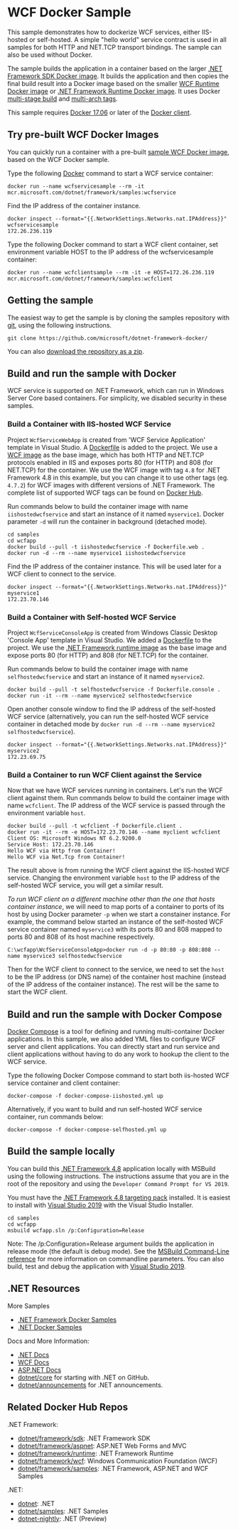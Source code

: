 # WCF Docker Sample

This sample demonstrates how to dockerize WCF services, either IIS-hosted or self-hosted. A simple "hello world" service contract is used in all samples for both HTTP and NET.TCP transport bindings. The sample can also be used without Docker.

The sample builds the application in a container based on the larger [.NET Framework SDK Docker image](https://hub.docker.com/r/microsoft/dotnet-framework-sdk/). It builds the application and then copies the final build result into a Docker image based on the smaller [WCF Runtime Docker image](https://hub.docker.com/r/microsoft/dotnet-framework-wcf/) or [.NET Framework Runtime Docker image](https://hub.docker.com/r/microsoft/dotnet-framework-runtime/). It uses Docker [multi-stage build](https://github.com/dotnet/announcements/issues/18) and [multi-arch tags](https://github.com/dotnet/announcements/issues/14).

This sample requires [Docker 17.06](https://docs.docker.com/release-notes/docker-ce) or later of the [Docker client](https://store.docker.com/editions/community/docker-ce-desktop-windows).

## Try pre-built WCF Docker Images

You can quickly run a container with a pre-built [sample WCF Docker image](https://hub.docker.com/r/microsoft/dotnet-framework-samples/), based on the WCF Docker sample.

Type the following [Docker](https://www.docker.com/products/docker) command to start a WCF service container:

```console
docker run --name wcfservicesample --rm -it mcr.microsoft.com/dotnet/framework/samples:wcfservice
```

Find the IP address of the container instance.

```console
docker inspect --format="{{.NetworkSettings.Networks.nat.IPAddress}}" wcfservicesample
172.26.236.119
```

Type the following Docker command to start a WCF client container, set environment variable HOST to the IP address of the wcfservicesample container:

```console
docker run --name wcfclientsample --rm -it -e HOST=172.26.236.119 mcr.microsoft.com/dotnet/framework/samples:wcfclient
```

## Getting the sample

The easiest way to get the sample is by cloning the samples repository with [git](https://git-scm.com/downloads), using the following instructions.

```console
git clone https://github.com/microsoft/dotnet-framework-docker/
```

You can also [download the repository as a zip](https://github.com/microsoft/dotnet-framework-docker/archive/main.zip).

## Build and run the sample with Docker

WCF service is supported on .NET Framework, which can run in Windows Server Core based containers. For simplicity, we disabled security in these samples.

### Build a Container with IIS-hosted WCF Service

Project `WcfServiceWebApp` is created from 'WCF Service Application' template in Visual Studio. A [Dockerfile](/Dockerfile.web) is added to the project. We use a [WCF image](https://hub.docker.com/r/microsoft/dotnet-framework-wcf/) as the base image, which has both HTTP and NET.TCP protocols enabled in IIS and exposes ports 80 (for HTTP) and 808 (for NET.TCP) for the container. We use the WCF image with tag `4.8` for .NET Framework 4.8 in this example, but you can change it to use other tags (eg. `4.7.2`) for WCF images with different versions of .NET Framework. The complete list of supported WCF tags can be found on [Docker Hub](https://hub.docker.com/r/microsoft/dotnet-framework-wcf/).

Run commands below to build the container image with name `iishostedwcfservice` and start an instance of it named `myservice1`. Docker parameter `-d` will run the container in background (detached mode).

```console
cd samples
cd wcfapp
docker build --pull -t iishostedwcfservice -f Dockerfile.web .
docker run -d --rm --name myservice1 iishostedwcfservice
```

Find the IP address of the container instance. This will be used later for a WCF client to connect to the service.

```console
docker inspect --format="{{.NetworkSettings.Networks.nat.IPAddress}}" myservice1
172.23.70.146
```

### Build a Container with Self-hosted WCF Service

Project `WcfServiceConsoleApp` is created from Windows Classic Desktop 'Console App' template in Visual Studio. We added a [Dockerfile](/Dockerfile.console) to the project. We use the [.NET Framework runtime image](https://hub.docker.com/r/microsoft/dotnet-framework-runtime/) as the base image and expose ports 80 (for HTTP) and 808 (for NET.TCP) for the container.

Run commands below to build the container image with name `selfhostedwcfservice` and start an instance of it named `myservice2`.

```console
docker build --pull -t selfhostedwcfservice -f Dockerfile.console .
docker run -it --rm --name myservice2 selfhostedwcfservice
```

Open another console window to find the IP address of the self-hosted WCF service (alternatively, you can run the self-hosted WCF service container in detached mode by `docker run -d --rm --name myservice2 selfhostedwcfservice`).

```console
docker inspect --format="{{.NetworkSettings.Networks.nat.IPAddress}}" myservice2
172.23.69.75
```

### Build a Container to run WCF Client against the Service

Now that we have WCF services running in containers. Let's run the WCF client against them. Run commands below to build the container image with name `wcfclient`. The IP address of the WCF service is passed through the environment variable `host`.

```console
docker build --pull -t wcfclient -f Dockerfile.client .
docker run -it --rm -e HOST=172.23.70.146 --name myclient wcfclient
Client OS: Microsoft Windows NT 6.2.9200.0
Service Host: 172.23.70.146
Hello WCF via Http from Container!
Hello WCF via Net.Tcp from Container!
```

The result above is from running the WCF client against the IIS-hosted WCF service. Changing the environment variable `host` to the IP address of the self-hosted WCF service, you will get a similar result.

*To run WCF client on a different machine other than the one that hosts container instance*, we will need to map ports of a container to ports of its host by using Docker parameter `-p` when we start a constainer instance. For example, the command below started an instance of the self-hosted WCF service container named `myservice3` with its ports 80 and 808 mapped to ports 80 and 808 of its host machine respectively.

```console
C:\wcfapp\WcfServiceConsoleApp>docker run -d -p 80:80 -p 808:808 --name myservice3 selfhostedwcfservice
```

Then for the WCF client to connect to the service, we need to set the `host` to be the IP address (or DNS name) of the container host machine (instead of the IP address of the container instance). The rest will be the same to start the WCF client.

## Build and run the sample with Docker Compose

[Docker Compose](https://docs.docker.com/compose/overview/) is a tool for defining and running multi-container Docker applications. In this sample, we also added YML files to configure WCF server and client applications. You can directly start and run service and client applications without having to do any work to hookup the client to the WCF service.

Type the following Docker Compose command to start both iis-hosted  WCF service container and client container:

```console
docker-compose -f docker-compose-iishosted.yml up
```

Alternatively, if you want to build and run self-hosted WCF service container, run commands below:

```console
docker-compose -f docker-compose-selfhosted.yml up
```

## Build the sample locally

You can build this [.NET Framework 4.8](https://www.microsoft.com/net/download/dotnet-framework-runtime/net48) application locally with MSBuild using the following instructions. The instructions assume that you are in the root of the repository and using the `Developer Command Prompt for VS 2019`.

You must have the [.NET Framework 4.8 targeting pack](https://go.microsoft.com/fwlink/?LinkId=2085167) installed. It is easiest to install with [Visual Studio 2019](https://visualstudio.microsoft.com/vs/) with the Visual Studio Installer.

```console
cd samples
cd wcfapp
msbuild wcfapp.sln /p:Configuration=Release
```

Note: The /p:Configuration=Release argument builds the application in release mode (the default is debug mode). See the [MSBuild Command-Line reference](https://msdn.microsoft.com/en-us/library/ms164311.aspx) for more information on commandline parameters.
You can also build, test and debug the application with [Visual Studio 2019](https://visualstudio.microsoft.com/vs/).

## .NET Resources

More Samples

* [.NET Framework Docker Samples](../README.md)
* [.NET Docker Samples](https://github.com/dotnet/dotnet-docker/blob/main/samples/README.md)

Docs and More Information:

* [.NET Docs](https://docs.microsoft.com/dotnet/)
* [WCF Docs](https://docs.microsoft.com/dotnet/framework/wcf/)
* [ASP.NET Docs](https://docs.microsoft.com/aspnet/)
* [dotnet/core](https://github.com/dotnet/core) for starting with .NET on GitHub.
* [dotnet/announcements](https://github.com/dotnet/announcements/issues) for .NET announcements.

## Related Docker Hub Repos

.NET Framework:

* [dotnet/framework/sdk](https://hub.docker.com/r/microsoft/dotnet-framework-sdk/): .NET Framework SDK
* [dotnet/framework/aspnet](https://hub.docker.com/r/microsoft/dotnet-framework-aspnet/): ASP.NET Web Forms and MVC
* [dotnet/framework/runtime](https://hub.docker.com/r/microsoft/dotnet-framework-runtime/): .NET Framework Runtime
* [dotnet/framework/wcf](https://hub.docker.com/r/microsoft/dotnet-framework-wcf/): Windows Communication Foundation (WCF)
* [dotnet/framework/samples](https://hub.docker.com/r/microsoft/dotnet-framework-samples/): .NET Framework, ASP.NET and WCF Samples

.NET:

* [dotnet](https://hub.docker.com/r/microsoft/dotnet/): .NET
* [dotnet/samples](https://hub.docker.com/r/microsoft/dotnet-samples/): .NET Samples
* [dotnet-nightly](https://hub.docker.com/r/microsoft/dotnet-nightly/): .NET (Preview)
